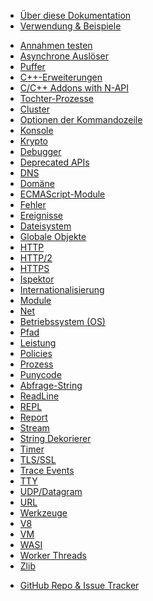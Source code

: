 <!--
  NB(chrisdickinson): if you move this file, be sure to update
  tools/doc/html.js to point at the new location.
-->

<!--introduced_in=v0.10.0-->

* [Über diese Dokumentation](documentation.html)
* [Verwendung & Beispiele](synopsis.html)

<div class="line"></div>

* [Annahmen testen](assert.html)
* [Asynchrone Auslöser](async_hooks.html)
* [Puffer](buffer.html)
* [C++-Erweiterungen](addons.html)
* [C/C++ Addons with N-API](n-api.html)
* [Tochter-Prozesse](child_process.html)
* [Cluster](cluster.html)
* [Optionen der Kommandozeile](cli.html)
* [Konsole](console.html)
* [Krypto](crypto.html)
* [Debugger](debugger.html)
* [Deprecated APIs](deprecations.html)
* [DNS](dns.html)
* [Domäne](domain.html)
* [ECMAScript-Module](esm.html)
* [Fehler](errors.html)
* [Ereignisse](events.html)
* [Dateisystem](fs.html)
* [Globale Objekte](globals.html)
* [HTTP](http.html)
* [HTTP/2](http2.html)
* [HTTPS](https.html)
* [Ispektor](inspector.html)
* [Internationalisierung](intl.html)
* [Module](modules.html)
* [Net](net.html)
* [Betriebssystem (OS)](os.html)
* [Pfad](path.html)
* [Leistung](perf_hooks.html)
* [Policies](policy.html)
* [Prozess](process.html)
* [Punycode](punycode.html)
* [Abfrage-String](querystring.html)
* [ReadLine](readline.html)
* [REPL](repl.html)
* [Report](report.html)
* [Stream](stream.html)
* [String Dekorierer](string_decoder.html)
* [Timer](timers.html)
* [TLS/SSL](tls.html)
* [Trace Events](tracing.html)
* [TTY](tty.html)
* [UDP/Datagram](dgram.html)
* [URL](url.html)
* [Werkzeuge](util.html)
* [V8](v8.html)
* [VM](vm.html)
* [WASI](wasi.html)
* [Worker Threads](worker_threads.html)
* [Zlib](zlib.html)

<div class="line"></div>

* [GitHub Repo & Issue Tracker](https://github.com/nodejs/node)
